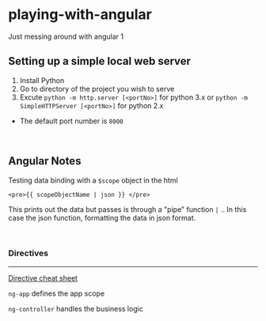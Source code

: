# playing-with-angular
Just messing around with angular 1

<h2>Setting up a simple local web server</h2>

1. Install Python
2. Go to directory of the project you wish to serve
3. Excute 
`python -m http.server [<portNo>]`
for python 3.x or
`python -m SimpleHTTPServer [<portNo>]`
for python 2.x
  * The default port number is
 `8000`

<br/>

<h2>Angular Notes</h2>

Testing data binding with a 
`$scope`
object in the html

`<pre>{{ scopeObjectName | json }} </pre>`

This prints out the data but passes is through a "pipe" function 
`|`
.. In this case the json function, formatting the data in json format.

<br/>
<h3>Directives</h3>

------

[Directive cheat sheet](https://www.cheatography.com/proloser/cheat-sheets/angularjs/)

`ng-app`
defines the app scope

`ng-controller`
handles the business logic


